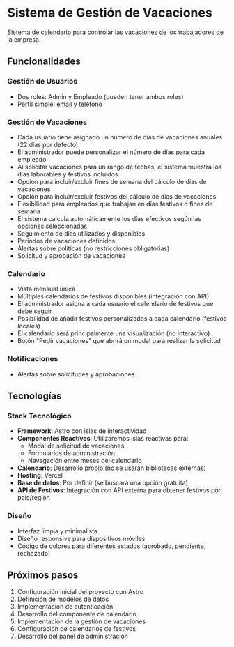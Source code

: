 # Sistema de Gestión de Vacaciones

Sistema de calendario para controlar las vacaciones de los trabajadores de la empresa.

## Funcionalidades

### Gestión de Usuarios

- Dos roles: Admin y Empleado (pueden tener ambos roles)
- Perfil simple: email y teléfono

### Gestión de Vacaciones

- Cada usuario tiene asignado un número de días de vacaciones anuales (22 días por defecto)
- El administrador puede personalizar el número de días para cada empleado
- Al solicitar vacaciones para un rango de fechas, el sistema muestra los días laborables y festivos incluidos
- Opción para incluir/excluir fines de semana del cálculo de días de vacaciones
- Opción para incluir/excluir festivos del cálculo de días de vacaciones
- Flexibilidad para empleados que trabajan en días festivos o fines de semana
- El sistema calcula automáticamente los días efectivos según las opciones seleccionadas
- Seguimiento de días utilizados y disponibles
- Periodos de vacaciones definidos
- Alertas sobre políticas (no restricciones obligatorias)
- Solicitud y aprobación de vacaciones

### Calendario

- Vista mensual única
- Múltiples calendarios de festivos disponibles (integración con API)
- El administrador asigna a cada usuario el calendario de festivos que debe seguir
- Posibilidad de añadir festivos personalizados a cada calendario (festivos locales)
- El calendario será principalmente una visualización (no interactivo)
- Botón "Pedir vacaciones" que abrirá un modal para realizar la solicitud

### Notificaciones

- Alertas sobre solicitudes y aprobaciones

## Tecnologías

### Stack Tecnológico

- **Framework**: Astro con islas de interactividad
- **Componentes Reactivos**: Utilizaremos islas reactivas para:
  - Modal de solicitud de vacaciones
  - Formularios de administración
  - Navegación entre meses del calendario
- **Calendario**: Desarrollo propio (no se usarán bibliotecas externas)
- **Hosting**: Vercel
- **Base de datos**: Por definir (se buscará una opción gratuita)
- **API de Festivos**: Integración con API externa para obtener festivos por país/región

### Diseño

- Interfaz limpia y minimalista
- Diseño responsive para dispositivos móviles
- Código de colores para diferentes estados (aprobado, pendiente, rechazado)

## Próximos pasos

1. Configuración inicial del proyecto con Astro
2. Definición de modelos de datos
3. Implementación de autenticación
4. Desarrollo del componente de calendario
5. Implementación de la gestión de vacaciones
6. Configuración de calendarios de festivos
7. Desarrollo del panel de administración
